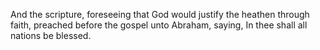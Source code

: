 And the scripture, foreseeing that God would justify the heathen through faith, preached before the gospel unto Abraham, saying, In thee shall all nations be blessed.
